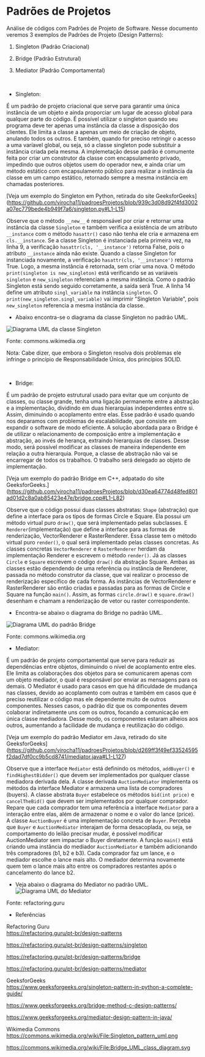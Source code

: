 # Padrões de Projetos

Análise de códigos com Padrões de Projeto de Software. Nesse documento veremos 3 exemplos de Padrões de Projeto (Design Patterns):

1. Singleton (Padrão Criacional)

2. Bridge (Padrão Estrutural)

3. Mediator (Padrão Comportamental)
<br/>

- Singleton:

É um padrão de projeto criacional que serve para garantir uma única instância de um objeto e ainda proporciar um lugar de acesso global para qualquer parte do código. É possível utilizar o singleton quando seu programa deve ter apenas uma instância da classe a disposição dos clientes. Ele limita a classe a apenas um meio de criação de objeto, anulando todos os outros. E também, quando for preciso retringir o acesso a uma varíavel global, ou seja, só a classe singleton pode substituir a instância criada pela mesma. A implemetação desse padrão é comumente feita por criar um construtor da classe com encapsulamento privado, impedindo que outros objetos usem do operador new, e ainda criar um método estático com encapsulamento público para realizar a instância da classe em um campo estático, retornado sempre a mesma instância em chamadas posteriores. 

[Veja um exemplo do Singleton em Python, retirada do site GeeksforGeeks] (https://github.com/virocha11/padroesProjetos/blob/939c3d08d92f4fd3002a07ec779bede4b949f7a6/singleton.py#L1-L15)

  Observe que o método `__new__` é responsável por criar e retornar uma instância da classe `Singleton` e também verifica a existência de um atributo `__instance` com o método `hasattr()` caso não tenha ele cria e armazena em `cls.__instance`. 
Se a classe Singleton é instanciada pela primeira vez, na linha 9, a verificação `hasattr(cls, '__instance')` retorna False, pois o atributo `__instance` ainda não existe. Quando a classe Singleton for instanciada novamente, a verificação `hasattr(cls, '__instance')` retorna True. Logo, a mesma instância é retornada, sem criar uma nova. O método `print(singleton is new_singleton)` está verificando se as variáveis `singleton` e  `new_singleton` referenciam a mesma instância. Como o padrão Singleton está sendo seguido corretamente, a saída será True.
A linha 14 define um atributo `singl_variable` na instância `singleton`. O `print(new_singleton.singl_variable)` vai imprimir "Singleton Variable", pois `new_singleton` referencia a mesma instância da classe.

- Abaixo encontra-se o diagrama da classe Singleton no padrão UML.

![Diagrama UML da classe Singleton](https://upload.wikimedia.org/wikipedia/commons/d/dc/Singleton_pattern_uml.png)

Fonte: commons.wikimedia.org

Nota: Cabe dizer, que embora o Singleton resolva dois problemas ele infringe o princípio de Responsabilidade Única, dos princípios SOLID.

<br/>

- Bridge:

É um padrão de projeto estrutural usado para evitar que um conjunto de classes, ou classe grande, tenha uma ligação permanente entre a abstração e a implementação, dividindo em duas hierarquias independentes entre si. Assim, diminuindo o acoplamento entre elas. Esse padrão é usado quando nos deparamos com problemas de escalabilidade, que consiste em expandir o software de modo eficiente. A solução abordada para o Bridge é de utilizar o relacionamento de composição entre a implementação e abstração, ao invés de herança, extraindo hierarquias de classes. Desse modo, será possível modificar as classes de maneira independente em relação a outra hierarquia. Porque, a classe de abstração não vai se encarregar de todos os trabalhos. O trabalho será delegado ao objeto de implementação.

[Veja um exemplo do padrão Bridge em C++, adpatado do site GeeksforGeeks.] (https://github.com/virocha11/padroesProjetos/blob/d30ea64774d48fed801ad01d2c8a0ab85423e47e/bridge.cpp#L1-L82)

  Observe que o código possui duas classes abstratas: `Shape` (abstração) que define a interface para os tipos de formas Circle e Square. Ela possui um método virtual puro `draw()`, que será implementado pelas subclasses. E `Renderer`(implementação) que define a interface para as formas de renderização, VectorRenderer e RasterRenderer. Essa classe tem o método virtual puro `render()`, o qual será implementado pelas classes concretas.
As classes concretas `VectorRenderer` e `RasterRenderer` herdam da implementação Renderer e escrevem o método `render()`. Já as classes `Circle` e `Square` escrevem o código `draw()` da abstração Square. Ambas as classes estão dependendo de uma referência ou instância de Renderer, passada no método construtor da classe, que vai realizar o processo de renderização específico de cada forma. 
As instâncias de VectorRenderer e RasterRenderer são então criadas e passadas para as formas de Circle e Square na função `main()`. Assim, as formas `circle.draw()` e `square.draw()` desenham e chamam a renderização de vetor ou raster correspondente.

- Encontra-se abaixo o diagrama do Bridge no padrão UML.

![Diagrama UML do padrão Bridge](https://upload.wikimedia.org/wikipedia/commons/c/cf/Bridge_UML_class_diagram.svg)

Fonte: commons.wikimedia.org
<br/>

- Mediator:

É um padrão de projeto comportamental que serve para reduzir as dependências entre objetos, diminuindo o nível de acoplamento entre eles. Ele limita as colaborações dos objetos para se comunicarem apenas com um objeto mediador, o qual é responsável por enviar as mensagens para os demais. O Mediator é usado para casos em que há dificuldade de mudança nas classes, devido ao acoplamento com outras e também em casos que é preciso reutilizar o código mas ele dependente muito de outros componentes. Nesses casos, o padrão diz que os componentes devem colaborar indiretamente uns com os outros, focando a comunicação em única classe mediadora. Desse modo, os componentes estaram alheios aos outros, aumentando a facilidade de mudança e reutilização do código.

[Veja um exemplo do padrão Mediator em Java, retirado do site GeeksforGeeks] (https://github.com/virocha11/padroesProjetos/blob/d269ff3f49ef33524595f2dad7df0cc9b5cd8741/mediator.java#L1-L127)

  Observe que a interface `Mediator` está definindo os métodos, `addBuyer()` e `findHighestBidder()` que devem ser implementados por qualquer classe mediadora derivada dela. A classe derivada `AuctionMediator` implementa os métodos da interface Mediator e armazena uma lista de compradores (buyers). 
A classe abstrata `Buyer` estabelece os métodos `bid(int price)` e `cancelTheBid()` que devem ser implementados por qualquer comprador. Repare que cada comprador tem uma referência a interface `Mediator` para a interação entre elas, além de armazenar o nome e o valor do lance (price). A classe `AuctionBuyer` é uma implementação concreta de `Buyer`. Perceba  que `Buyer` e `AuctionMediator` interajam de forma desacoplada, ou seja, se comportamento do leilão precisar mudar, é possível modificar AuctionMediator sem impactar o Buyer diretamente.
A função `main()` está criando uma instância do mediador `AuctionMediator` e também adicionando três compradores (b1, b2 e b3). Cada comprador faz um lance, e o mediador escolhe o lance mais alto. O mediador determina novamente quem tem o lance mais alto entre os compradores restantes após o cancelamento do lance b2.


- Veja abaixo o diagrama do Mediator no padrão UML. 
![Diagrama UML do Mediator](https://refactoring.guru/images/patterns/diagrams/mediator/structure-indexed-2x.png)

Fonte: refactoring.guru
<br/>
- Referências

Refactoring Guru <br/>
https://refactoring.guru/pt-br/design-patterns

https://refactoring.guru/pt-br/design-patterns/singleton

https://refactoring.guru/pt-br/design-patterns/bridge

https://refactoring.guru/pt-br/design-patterns/mediator

GeeksforGeeks <br/>
https://www.geeksforgeeks.org/singleton-pattern-in-python-a-complete-guide/

https://www.geeksforgeeks.org/bridge-method-c-design-patterns/

https://www.geeksforgeeks.org/mediator-design-pattern-in-java/

Wikimedia Commons <br/>
https://commons.wikimedia.org/wiki/File:Singleton_pattern_uml.png

https://commons.wikimedia.org/wiki/File:Bridge_UML_class_diagram.svg

